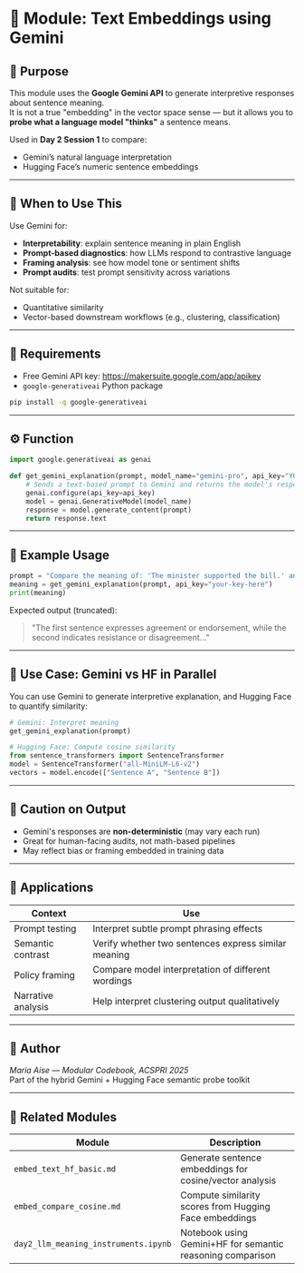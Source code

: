 
# 🤖 Module: Text Embeddings using Gemini

## 📌 Purpose

This module uses the **Google Gemini API** to generate interpretive responses about sentence meaning.  
It is not a true "embedding" in the vector space sense — but it allows you to **probe what a language model "thinks"** a sentence means.

Used in **Day 2 Session 1** to compare:
- Gemini’s natural language interpretation
- Hugging Face’s numeric sentence embeddings

---

## 🧠 When to Use This

Use Gemini for:
- **Interpretability**: explain sentence meaning in plain English
- **Prompt-based diagnostics**: how LLMs respond to contrastive language
- **Framing analysis**: see how model tone or sentiment shifts
- **Prompt audits**: test prompt sensitivity across variations

Not suitable for:
- Quantitative similarity
- Vector-based downstream workflows (e.g., clustering, classification)

---

## 🔐 Requirements

- Free Gemini API key: https://makersuite.google.com/app/apikey
- `google-generativeai` Python package

```bash
pip install -q google-generativeai
```

---

## ⚙️ Function

```python
import google.generativeai as genai

def get_gemini_explanation(prompt, model_name="gemini-pro", api_key="YOUR_API_KEY"):
    # Sends a text-based prompt to Gemini and returns the model's response.
    genai.configure(api_key=api_key)
    model = genai.GenerativeModel(model_name)
    response = model.generate_content(prompt)
    return response.text
```

---

## 🧪 Example Usage

```python
prompt = "Compare the meaning of: 'The minister supported the bill.' and 'The minister opposed the bill.'"
meaning = get_gemini_explanation(prompt, api_key="your-key-here")
print(meaning)
```

Expected output (truncated):

> "The first sentence expresses agreement or endorsement, while the second indicates resistance or disagreement..."

---

## 🧠 Use Case: Gemini vs HF in Parallel

You can use Gemini to generate interpretive explanation, and Hugging Face to quantify similarity:

```python
# Gemini: Interpret meaning
get_gemini_explanation(prompt)

# Hugging Face: Compute cosine similarity
from sentence_transformers import SentenceTransformer
model = SentenceTransformer("all-MiniLM-L6-v2")
vectors = model.encode(["Sentence A", "Sentence B"])
```

---

## 🧪 Caution on Output

- Gemini's responses are **non-deterministic** (may vary each run)
- Great for human-facing audits, not math-based pipelines
- May reflect bias or framing embedded in training data

---

## 🔁 Applications

| Context | Use |
|---------|-----|
| Prompt testing | Interpret subtle prompt phrasing effects |
| Semantic contrast | Verify whether two sentences express similar meaning |
| Policy framing | Compare model interpretation of different wordings |
| Narrative analysis | Help interpret clustering output qualitatively |

---

## 🪪 Author  
*Maria Aise — Modular Codebook, ACSPRI 2025*  
Part of the hybrid Gemini + Hugging Face semantic probe toolkit

---

## 🧱 Related Modules

| Module                                   | Description                                               |
|------------------------------------------|-----------------------------------------------------------|
| `embed_text_hf_basic.md`                | Generate sentence embeddings for cosine/vector analysis   |
| `embed_compare_cosine.md`               | Compute similarity scores from Hugging Face embeddings    |
| `day2_llm_meaning_instruments.ipynb`   | Notebook using Gemini+HF for semantic reasoning comparison |
